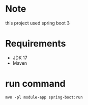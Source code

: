
# Note
this project used spring boot 3 

# Requirements
- JDK 17
- Maven

# run command<br>
```mvn -pl module-app spring-boot:run```